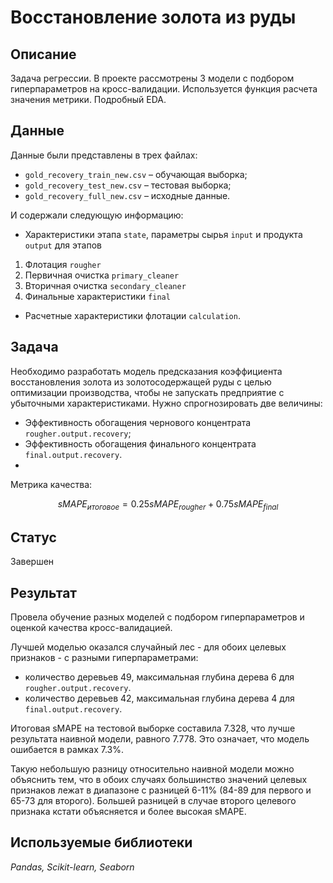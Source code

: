 # Восстановление золота из руды

## Описание
Задача регрессии. В проекте рассмотрены 3 модели с подбором гиперпараметров на кросс-валидации. Используется функция расчета значения метрики. Подробный EDA.

## Данные
Данные были представлены в трех файлах:
* `gold_recovery_train_new.csv` – обучающая выборка;
* `gold_recovery_test_new.csv` – тестовая выборка;
* `gold_recovery_full_new.csv` – исходные данные.

И содержали следующую информацию:
* Характеристики этапа `state`, параметры сырья `input` и продукта `output` для этапов
1. Флотация `rougher`
2. Первичная очистка `primary_cleaner`
3. Вторичная очистка `secondary_cleaner`
4. Финальные характеристики `final`
* Расчетные характеристики флотации `calculation`.

## Задача
Необходимо разработать модель предсказания коэффициента восстановления золота из золотосодержащей руды с целью оптимизации производства, чтобы не запускать предприятие с убыточными характеристиками. Нужно спрогнозировать две величины:
*	Эффективность обогащения чернового концентрата `rougher.output.recovery`;
*	Эффективность обогащения финального концентрата `final.output.recovery`.
*	
Метрика качества:

$$
sMAPE_{итоговое} = 0.25 sMAPE_{rougher} + 0.75 sMAPE_{final}
$$
 
## Статус
Завершен

## Результат
Провела обучение разных моделей с подбором гиперпараметров и оценкой качества кросс-валидацией.

Лучшей моделью оказался случайный лес - для обоих целевых признаков - с разными гиперпараметрами:
* количество деревьев 49, максимальная глубина дерева 6 для `rougher.output.recovery`.
* количество деревьев 42, максимальная глубина дерева 4 для `final.output.recovery`.

Итоговая sMAPE на тестовой выборке составила 7.328, что лучше результата наивной модели, равного 7.778. Это означает, что модель ошибается в рамках 7.3%.

Такую небольшую разницу относительно наивной модели можно объяснить тем, что в обоих случаях большинство значений целевых признаков лежат в диапазоне с разницей 6-11% (84-89 для первого и 65-73 для второго). Большей разницей в случае второго целевого признака кстати объясняется и более высокая sMAPE.

## Используемые библиотеки
*Pandas, Scikit-learn, Seaborn*
